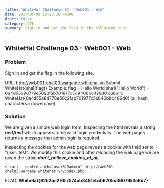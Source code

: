 ```yaml
---
title: "WhiteHat Challenge 03 - Web001 - Web"
date: 2017-05-08 13:23:10 +0300
draft: false
category: CTF
summary: Sign in and get the flag in the following site.
---
```

## WhiteHat Challenge 03 - Web001 - Web
### Problem

Sign in and get the flag in the following site.

URL: http://web001-chal03.wargame.whitehat.vn
Submit WhiteHat{sha1(flag)}
Example: flag = Hello World
sha1("Hello World") = 0a4d55a8d778e5022fab701977c5d840bbc486d0
submit: WhiteHat{0a4d55a8d778e5022fab701977c5d840bbc486d0}
(all hash characters in lowercase)

### Solution

We are given a simple web login form. Inspecting the html reveals a string ___test/test___ which appears to be valid login credentials. The web pages returns a message that admin login is required. 

Inspecting the cookies for the web page reveals a cookie with field set to "user: test". We modify this cookie and after reloading the web page we are given the string ___don't\_believe\_cookies\_at\_all___.

``$ curl --cookie auth="user%3Dadmin" http://web001-chal03.wargame.whitehat.vn/index.php``

FLAG: __WhiteHat{92b2bc2f657574ab3481ebcb6705c36079b3e6d7}__
